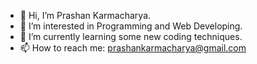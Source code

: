 - 👋 Hi, I’m Prashan Karmacharya.
- 👀 I’m interested in Programming and Web Developing.
- 🌱 I’m currently learning some new coding techniques.
- 📫 How to reach me: prashankarmacharya@gmail.com

<!---
KarmeHub/KarmeHub is a ✨ special ✨ repository because its `README.md` (this file) appears on your GitHub profile.
You can click the Preview link to take a look at your changes.
--->
